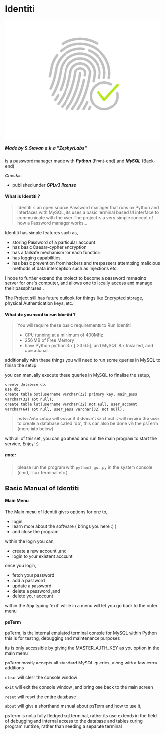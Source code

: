 # Identiti

![Identiti Logo](Identiti.bmp "Identiti Logo")

##### Made by S.Sravan a.k.a "ZephyrLabs"

is a password manager made with _**Python**_ (Front-end) and _**MySQL**_ (Back-end)

_Checks:_
* published under _**GPLv3 license**_

#### What is Identiti ?
> Identiti is an open source Password manager that runs on Python and interfaces with MySQL, 
> its uses a basic terminal based UI interface to communicate with the user
> The project is a very simple concept of how a Password manager works...

Identiti has simple features such as,
* storing Password of a particular account
* has basic Caesar-cypher encryption
* has a failsafe mechanism for each function
* has logging capabilities
* has basic prevention from hackers and trespassers attempting malicious methods of data interception such as Injections etc.

I hope to further expand the project to become a password managing server for one's computer, 
and allows one to locally access and manage their passphrases..

The Project still has future outlook for things like Encrypted storage, physical Authentication keys, etc.

#### What do you need to run Identiti ?
>You will require these basic requirements to Run Identiti
> * CPU running at a minimum of 400MHz
> * 256 MB of Free Memory
> * have Python 
> python 3.x [ >3.6.5],  and MySQL 8.x Installed, and operational

additionally with these things you will need to run some queries in MySQL to finish the setup

you can manually execute these queries in MySQL to finalise the setup,
 
```
create database db;
use db;
create table bst(username varchar(32) primary key, main_pass varchar(32) not null);
create table lut(username varchar(32) not null, user_account varchar(64) not null, user_pass varchar(32) not null);
```

> note: Auto setup will occur if it doesn't exist but it will require the user to create a database called 'db', 
>this can also be done via the psTerm (more info below)

with all of this set, you can go ahead and run the main program to start the service, Enjoy! :)

##### note: 
>please run the program with 
> ``` python3 gui.py ```
>in the system console (cmd, linux terminal etc.)


## Basic Manual of Identiti
#### Main Menu
The Main menu of Identiti gives options for one to,
* login,
* learn more about the software ( brings you here :) )
* and close the program

within the login you can,
* create a new account ,and
* login to your existent account

once you login,
* fetch your password
* add a password
* update a password
* delete a password ,and
* delete your account

within the App typing 'exit' while in a menu will let you go back to the outer menu

#### psTerm
psTerm, 
is the internal emulated terminal console for MySQL within Python
this is for testing, debugging and maintenance purposes

its is only accessible by giving the MASTER_AUTH_KEY as you option in the main menu

psTerm mostly accepts all standard MySQL queries, along with a few extra additions 

```clear```
will clear the console window

```exit```
will exit the console window ,and bring one back to the main screen

```reset```
will reset the entire database

```about```
will give a shorthand manual about psTerm and how to use it, 

psTerm is not a fully fledged sql terminal, rather its use extends in the field of debugging and internal access
to the database and tables during program runtime, rather than needing a separate terminal

